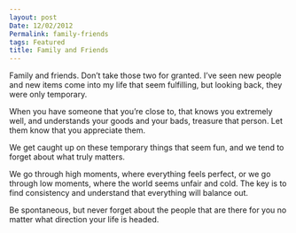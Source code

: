 ```yaml
---
layout: post
Date: 12/02/2012
Permalink: family-friends
tags: Featured
title: Family and Friends
---
```


Family and friends. Don’t take those two for granted. I’ve seen new people and new items come into my life that seem fulfilling, but looking back, they were only temporary.

When you have someone that you’re close to, that knows you extremely well, and understands your goods and your bads, treasure that person. Let them know that you appreciate them.

We get caught up on these temporary things that seem fun, and we tend to forget about what truly matters.

We go through high moments, where everything feels perfect, or we go through low moments, where the world seems unfair and cold. The key is to find consistency and understand that everything will balance out.

Be spontaneous, but never forget about the people that are there for you no matter what direction your life is headed.
